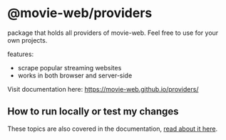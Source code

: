 # @movie-web/providers

package that holds all providers of movie-web.
Feel free to use for your own projects.

features:
- scrape popular streaming websites
- works in both browser and server-side

Visit documentation here: https://movie-web.github.io/providers/

## How to run locally or test my changes

These topics are also covered in the documentation, [read about it here](https://movie-web.github.io/providers/extra-topics/development).
